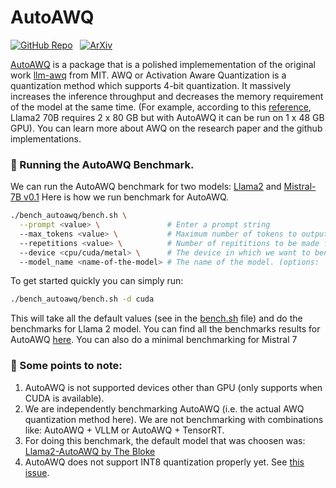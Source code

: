 # AutoAWQ

[![GitHub Repo](https://img.shields.io/badge/github-%23121011.svg?style=for-the-badge&logo=github&logoColor=white)](https://github.com/casper-hansen/AutoAWQ) &nbsp;
[![ArXiv](https://img.shields.io/badge/arXiv-%230170FE.svg?style=for-the-badge&logo=arxiv&logoColor=white)](https://arxiv.org/abs/2306.00978)


[AutoAWQ](https://github.com/casper-hansen/AutoAWQ) is a package that is a polished implemementation of the original work [llm-awq](https://github.com/mit-han-lab/llm-awq) from MIT. AWQ or Activation Aware Quantization is a quantization method which supports 4-bit quantization. It massively increases the inference throughput and decreases the memory requirement of the model at the same time. (For example, according to this [reference](https://huggingface.co/TheBloke/Llama-2-70B-Chat-AWQ), Llama2 70B requires 2 x 80 GB but with AutoAWQ it can be run on 1 x 48 GB GPU). You can learn more about AWQ on the research paper and the github implementations.

### 🚀 Running the AutoAWQ Benchmark.

We can run the AutoAWQ benchmark for two models: [Llama2](https://huggingface.co/meta-llama/Llama-2-7b) and [Mistral-7B v0.1](https://huggingface.co/mistralai/Mistral-7B-v0.1) Here is how we run benchmark for AutoAWQ.

```bash
./bench_autoawq/bench.sh \
  --prompt <value> \               # Enter a prompt string
  --max_tokens <value> \           # Maximum number of tokens to output
  --repetitions <value> \          # Number of repititions to be made for the prompt.
  --device <cpu/cuda/metal> \      # The device in which we want to benchmark.
  --model_name <name-of-the-model> # The name of the model. (options: 'llama' for Llama2 and 'mistral' for Mistral-7B-v0.1)
```

To get started quickly you can simply run:

```bash
./bench_autoawq/bench.sh -d cuda
```

This will take all the default values (see in the [bench.sh](/bench_autoawq/bench.sh) file) and do the benchmarks for Llama 2 model. You can find all the benchmarks results for AutoAWQ [here](/docs/llama2.md). You can also do a minimal benchmarking for Mistral 7


### 👀 Some points to note:

1. AutoAWQ is not supported devices other than GPU (only supports when CUDA is available).
2. We are independently benchmarking AutoAWQ (i.e. the actual AWQ quantization method here). We are not benchmarking with combinations like: AutoAWQ + VLLM or AutoAWQ + TensorRT.
3. For doing this benchmark, the default model that was choosen was: [Llama2-AutoAWQ by The Bloke](https://huggingface.co/TheBloke/Llama-2-7B-AWQ)
4. AutoAWQ does not support INT8 quantization properly yet. See [this issue](https://github.com/casper-hansen/AutoAWQ/issues/45).
